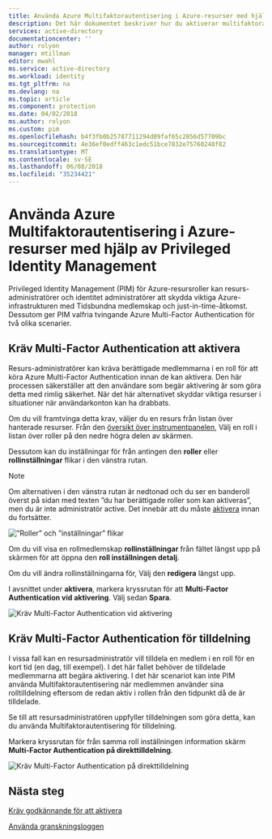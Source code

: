 ```yaml
---
title: Använda Azure Multifaktorautentisering i Azure-resurser med hjälp av Privileged Identity Management | Microsoft Docs
description: Det här dokumentet beskriver hur du aktiverar multifaktorautentisering för PIM-resurser.
services: active-directory
documentationcenter: ''
author: rolyon
manager: mtillman
editor: mwahl
ms.service: active-directory
ms.workload: identity
ms.tgt_pltfrm: na
ms.devlang: na
ms.topic: article
ms.component: protection
ms.date: 04/02/2018
ms.author: rolyon
ms.custom: pim
ms.openlocfilehash: b4f3fb0b25787711294d09faf65c2856d57709bc
ms.sourcegitcommit: 4e36ef0edff463c1edc51bce7832e75760248f82
ms.translationtype: MT
ms.contentlocale: sv-SE
ms.lasthandoff: 06/08/2018
ms.locfileid: "35234421"
---
```

# <a name="enforce-azure-multi-factor-authentication-in-azure-resources-by-using-privileged-identity-management"></a>Använda Azure Multifaktorautentisering i Azure-resurser med hjälp av Privileged Identity Management

Privileged Identity Management (PIM) för Azure-resursroller kan resurs-administratörer och identitet administratörer att skydda viktiga Azure-infrastrukturen med Tidsbundna medlemskap och just-in-time-åtkomst. Dessutom ger PIM valfria tvingande Azure Multi-Factor Authentication för två olika scenarier.

## <a name="require-multi-factor-authentication-to-activate"></a>Kräv Multi-Factor Authentication att aktivera

Resurs-administratörer kan kräva berättigade medlemmarna i en roll för att köra Azure Multi-Factor Authentication innan de kan aktivera. Den här processen säkerställer att den användare som begär aktivering är som göra detta med rimlig säkerhet. När det här alternativet skyddar viktiga resurser i situationer när användarkonton kan ha drabbats. 

Om du vill framtvinga detta krav, väljer du en resurs från listan över hanterade resurser. Från den [översikt över instrumentpanelen](pim-resource-roles-overview-dashboards.md), Välj en roll i listan över roller på den nedre högra delen av skärmen.

Dessutom kan du inställningar för från antingen den **roller** eller **rollinställningar** flikar i den vänstra rutan.

>[!Note]
>Om alternativen i den vänstra rutan är nedtonad och du ser en banderoll överst på sidan med texten ”du har berättigade roller som kan aktiveras”, men du är inte administratör active. Det innebär att du måste [aktivera](pim-resource-roles-activate-your-roles.md) innan du fortsätter.

![”Roller” och ”inställningar” flikar ](media/azure-pim-resource-rbac/aadpim_rbac_manage_a_role_v2.png)

Om du vill visa en rollmedlemskap **rollinställningar** från fältet längst upp på skärmen för att öppna den **roll inställningen detalj**.

Om du vill ändra rollinställningarna för, Välj den **redigera** längst upp.

I avsnittet under **aktivera**, markera kryssrutan för att **Multi-Factor Authentication vid aktivering**. Välj sedan **Spara**.

![Kräv Multi-Factor Authentication vid aktivering](media/azure-pim-resource-rbac/aadpim_rbac_require_mfa.png)

## <a name="require-multi-factor-authentication-on-assignment"></a>Kräv Multi-Factor Authentication för tilldelning

I vissa fall kan en resursadministratör vill tilldela en medlem i en roll för en kort tid (en dag, till exempel). I det här fallet behöver de tilldelade medlemmarna att begära aktivering. I det här scenariot kan inte PIM använda Multifaktorautentisering när medlemmen använder sina rolltilldelning eftersom de redan aktiv i rollen från den tidpunkt då de är tilldelade.

Se till att resursadministratören uppfyller tilldelningen som göra detta, kan du använda Multifaktorautentisering för tilldelning.

Markera kryssrutan för från samma roll inställningen information skärm **Multi-Factor Authentication på direkttilldelning**.

![Kräv Multi-Factor Authentication på direkttilldelning](media/azure-pim-resource-rbac/aadpim_rbac_require_mfa_on_assignment.png)

## <a name="next-steps"></a>Nästa steg

[Kräv godkännande för att aktivera](pim-resource-roles-approval-workflow.md)

[Använda granskningsloggen](pim-resource-roles-use-the-audit-log.md)



